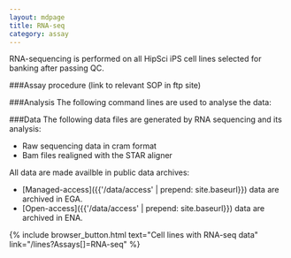 ```yaml
---
layout: mdpage
title: RNA-seq
category: assay
---
```


RNA-sequencing is performed on all HipSci iPS cell lines selected for banking after passing QC.

###Assay procedure
(link to relevant SOP in ftp site)

###Analysis
The following command lines are used to analyse the data:

###Data
The following data files are generated by RNA sequencing and its analysis:
*   Raw sequencing data in cram format
*   Bam files realigned with the STAR aligner

All data are made availble in public data archives:
*   [Managed-access]({{'/data/access' | prepend: site.baseurl}}) data are archived in EGA.
*   [Open-access]({{'/data/access' | prepend: site.baseurl}}) data are archived in ENA.

{% include browser_button.html text="Cell lines with RNA-seq data" link="/lines?Assays[]=RNA-seq" %}
